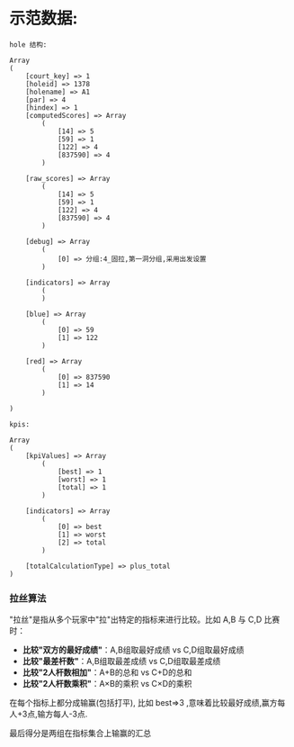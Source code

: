 # 示范数据:


```
hole 结构:

Array
(
    [court_key] => 1
    [holeid] => 1378
    [holename] => A1
    [par] => 4
    [hindex] => 1
    [computedScores] => Array
        (
            [14] => 5
            [59] => 1
            [122] => 4
            [837590] => 4
        )

    [raw_scores] => Array
        (
            [14] => 5
            [59] => 1
            [122] => 4
            [837590] => 4
        )

    [debug] => Array
        (
            [0] => 分组:4_固拉,第一洞分组,采用出发设置
        )

    [indicators] => Array
        (
        )

    [blue] => Array
        (
            [0] => 59
            [1] => 122
        )

    [red] => Array
        (
            [0] => 837590
            [1] => 14
        )

)

kpis: 

Array
(
    [kpiValues] => Array
        (
            [best] => 1
            [worst] => 1
            [total] => 1
        )

    [indicators] => Array
        (
            [0] => best
            [1] => worst
            [2] => total
        )

    [totalCalculationType] => plus_total
)

```


### 拉丝算法

"拉丝"是指从多个玩家中"拉"出特定的指标来进行比较。比如 A,B 与 C,D 比赛时：

- **比较"双方的最好成绩"**：A,B组取最好成绩 vs C,D组取最好成绩
- **比较"最差杆数"**：A,B组取最差成绩 vs C,D组取最差成绩  
- **比较"2人杆数相加"**：A+B的总和 vs C+D的总和
- **比较"2人杆数乘积"**：A×B的乘积 vs C×D的乘积

在每个指标上都分成输赢(包括打平), 
比如   best=>3 ,意味着比较最好成绩,赢方每人+3点,输方每人-3点.

最后得分是两组在指标集合上输赢的汇总










